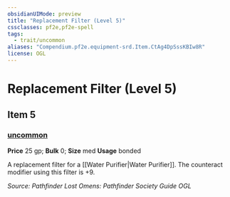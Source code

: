 ```yaml
---
obsidianUIMode: preview
title: "Replacement Filter (Level 5)"
cssclasses: pf2e,pf2e-spell
tags:
  - trait/uncommon
aliases: "Compendium.pf2e.equipment-srd.Item.CtAg4DpSssKBIw8R"
license: OGL
---
```

# Replacement Filter (Level 5)
## Item 5
### [uncommon](uncommon.md "Uncommon Rarity Trait")


**Price** 25 gp; 
**Bulk** 0; **Size** med
**Usage** bonded

A replacement filter for a [[Water Purifier|Water Purifier]]. The counteract modifier using this filter is +9.

*Source: Pathfinder Lost Omens: Pathfinder Society Guide*
*OGL*